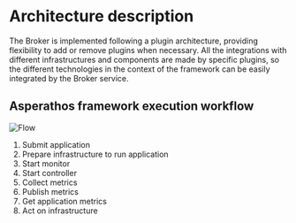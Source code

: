 # Architecture description
The Broker is implemented following a plugin architecture, providing flexibility to add or remove plugins when necessary. All the integrations with different infrastructures and components are made by specific plugins, so the different technologies in the context of the framework can be easily integrated by the Broker service.

## Asperathos framework execution workflow
![Flow](https://github.com/bigsea-ufcg/bigsea-manager/blob/refactor/docs/flow.png)

1. Submit application
2. Prepare infrastructure to run application
3. Start monitor
4. Start controller
5. Collect metrics
6. Publish metrics
7. Get application metrics
8. Act on infrastructure
